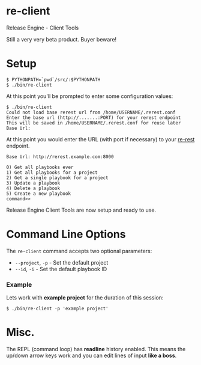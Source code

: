 # re-client

Release Engine - Client Tools

Still a very very beta product. Buyer beware!

# Setup

    $ PYTHONPATH=`pwd`/src/:$PYTHONPATH
	$ ./bin/re-client

At this point you'll be prompted to enter some configuration values:

    $ ./bin/re-client
	Could not load base rerest url from /home/USERNAME/.rerest.conf
	Enter the base url (http://.......:PORT) for your rerest endpoint
	This will be saved in /home/USERNAME/.rerest.conf for reuse later
	Base Url:

At this point you would enter the URL (with port if necessary) to your
[re-rest](https://github.com/RHInception/re-rest) endpoint.

    Base Url: http://rerest.example.com:8000

    0) Get all playbooks ever
    1) Get all playbooks for a project
    2) Get a single playbook for a project
    3) Update a playbook
    4) Delete a playbook
    5) Create a new playbook
    command>>

Release Engine Client Tools are now setup and ready to use.

# Command Line Options

The ``re-client`` command accepts two optional parameters:

* ``--project``, ``-p`` - Set the default project
* ``--id``, ``-i`` - Set the default playbook ID

### Example

Lets work with **example project** for the duration of this session:

    $ ./bin/re-client -p 'example project'


# Misc.

The REPL (command loop) has **readline** history enabled. This means
the up/down arrow keys work and you can edit lines of input **like a
boss**.
